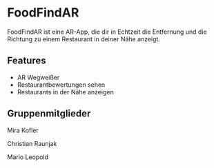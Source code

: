 # FoodFindAR
FoodFindAR ist eine AR-App, die dir in Echtzeit die Entfernung und die Richtung zu einem Restaurant in deiner Nähe anzeigt. 

## Features
- AR Wegweißer
- Restaurantbewertungen sehen
- Restaurants in der Nähe anzeigen

## Gruppenmitglieder
Mira Kofler

Christian Raunjak

Mario Leopold
